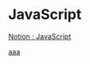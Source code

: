 # JavaScript
[Notion : JavaScript](https://iris-wire-c3f.notion.site/JavaScript-5e803de577314d21a71111a922816f8b)

<a href="https://www.notion.so/JavaScript-5e803de577314d21a71111a922816f8b?pvs=4">aaa</a>
